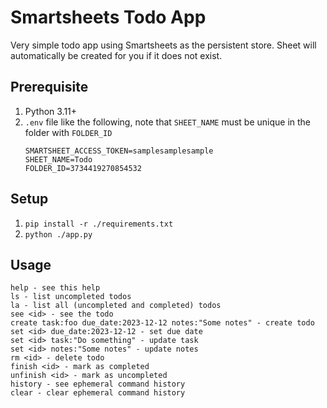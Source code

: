 # Smartsheets Todo App

Very simple todo app using Smartsheets as the persistent store.
Sheet will automatically be created for you if it does not exist.

## Prerequisite

1. Python 3.11+
2. `.env` file like the following,
note that `SHEET_NAME` must be unique in the folder with `FOLDER_ID`
    ```env
    SMARTSHEET_ACCESS_TOKEN=samplesamplesample
    SHEET_NAME=Todo
    FOLDER_ID=3734419270854532
    ```

## Setup

1. `pip install -r ./requirements.txt`
2. `python ./app.py`

## Usage

```shell
help - see this help
ls - list uncompleted todos
la - list all (uncompleted and completed) todos
see <id> - see the todo
create task:foo due_date:2023-12-12 notes:"Some notes" - create todo
set <id> due_date:2023-12-12 - set due date
set <id> task:"Do something" - update task
set <id> notes:"Some notes" - update notes
rm <id> - delete todo
finish <id> - mark as completed
unfinish <id> - mark as uncompleted
history - see ephemeral command history
clear - clear ephemeral command history
```
